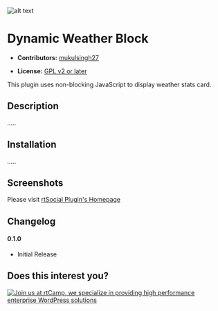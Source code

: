 ![alt text](https://i.ibb.co/CMmjCbs/Screenshot-from-2022-03-24-14-34-10.png)

# Dynamic Weather Block #

* **Contributors:** [mukulsingh27](https://profiles.wordpress.org/mukulsingh27/)

* **License:** [GPL v2 or later]( http://www.gnu.org/licenses/gpl-2.0.html)


This plugin uses non-blocking JavaScript to display weather stats card.

## Description ##
.....

## Installation ##
.....

## Screenshots ##
Please visit [rtSocial Plugin's Homepage](https://wordpress.org/plugins/rtsocial/)

## Changelog ##

#### 0.1.0 ####
* Initial Release

## Does this interest you?

<a href="https://rtcamp.com/"><img src="https://rtcamp.com/wp-content/uploads/2019/04/github-banner@2x.png" alt="Join us at rtCamp, we specialize in providing high performance enterprise WordPress solutions"></a>
